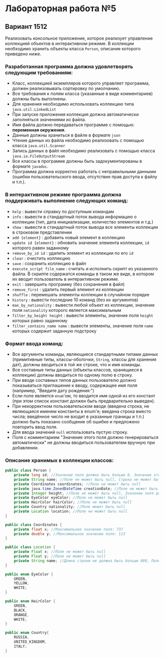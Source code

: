# **Лабораторная работа №5**

## Вариант 1512
Реализовать консольное приложение, которое реализует управление коллекцией объектов в интерактивном режиме. В коллекции необходимо хранить объекты класса `Person`, описание которого приведено ниже.

### Разработанная программа должна удовлетворять следующим требованиям:
* Класс, коллекцией экземпляров которого управляет программа, должен реализовывать сортировку по умолчанию. 
* Все требования к полям класса (указанные в виде комментариев) должны быть выполнены. 
* Для хранения необходимо использовать коллекцию типа `java.util.LinkedList`
* При запуске приложения коллекция должна автоматически заполняться значениями из файла. 
* Имя файла должно передаваться программе с помощью: **переменная окружения**. 
* Данные должны храниться в файле в формате `json` 
* Чтение данных из файла необходимо реализовать с помощью класса `java.util.Scanner `
* Запись данных в файл необходимо реализовать с помощью класса `java.io.FileOutputStream `
* Все классы в программе должны быть задокументированы в формате `javadoc`. 
* Программа должна корректно работать с неправильными данными (ошибки пользовательского ввода, отсутствие прав доступа к файлу и т.п.). 

### В интерактивном режиме программа должна поддерживать выполнение следующих команд:
* `help` : вывести справку по доступным командам 
* `info` : вывести в стандартный поток вывода информацию о коллекции (тип, дата инициализации, количество элементов и т.д.)
* `show` : вывести в стандартный поток вывода все элементы коллекции в строковом представлении 
* `add {element}` : добавить новый элемент в коллекцию 
* `update id {element}` : обновить значение элемента коллекции, `id` которого равен заданному 
* `remove_by_id id` : удалить элемент из коллекции по его `id` 
* `clear` : очистить коллекцию 
* `save` : сохранить коллекцию в файл 
* `execute_script file_name` : считать и исполнить скрипт из указанного файла. В скрипте содержатся команды в таком же виде, в котором их вводит пользователь в интерактивном режиме. 
* `exit` : завершить программу (без сохранения в файл) 
* `remove_first` : удалить первый элемент из коллекции 
* `shuffle` : перемешать элементы коллекции в случайном порядке 
* `history` : вывести последние 10 команд (без их аргументов) 
* `max_by_nationality` : вывести любой объект из коллекции, значение поля `nationality` которого является максимальным 
* `filter_by_height height` : вывести элементы, значение поля `height` которых равно заданному 
* `filter_contains_name name` : вывести элементы, значение поля `name` которых содержит заданную подстроку 

### Формат ввода команд:
* Все аргументы команды, являющиеся стандартными типами данных (примитивные типы, классы-оболочки, `String`, классы для хранения дат), должны вводиться в той же строке, что и имя команды. 
* Все составные типы данных (объекты классов, хранящиеся в коллекции) должны вводиться по одному полю в строку. 
* При вводе составных типов данных пользователю должно показываться приглашение к вводу, содержащее имя поля (например, "Введите дату рождения:") 
* Если поле является `enum`'ом, то вводится имя одной из его констант (при этом список констант должен быть предварительно выведен). 
* При некорректном пользовательском вводе (введена строка, не являющаяся именем константы в enum'е; введена строка вместо числа; введённое число не входит в указанные границы и т.п.) должно быть показано сообщение об ошибке и предложено повторить ввод поля. 
* Для ввода значений `null` использовать пустую строку. 
* Поля с комментарием "Значение этого поля должно генерироваться автоматически" не должны вводиться пользователем вручную при добавлении. 

### Описание хранимых в коллекции классов:
```java
public class Person {
    private long id; //Значение поля должно быть больше 0, Значение этого поля должно быть уникальным, Значение этого поля должно генерироваться автоматически
    private String name; //Поле не может быть null, Строка не может быть пустой
    private Coordinates coordinates; //Поле не может быть null
    private java.time.ZonedDateTime creationDate; //Поле не может быть null, Значение этого поля должно генерироваться автоматически
    private Integer height; //Поле не может быть null, Значение поля должно быть больше 0
    private EyeColor eyeColor; //Поле не может быть null
    private HairColor hairColor; //Поле не может быть null
    private Country nationality; //Поле может быть null
    private Location location; //Поле не может быть null
}

public class Coordinates {
    private float x; //Максимальное значение поля: 737
    private double y; //Максимальное значение поля: 113
}

public class Location {
    private Float x; //Поле не может быть null
    private Float y; //Поле не может быть null
    private String name; //Длина строки не должна быть больше 889, Поле может быть null
}

public enum EyeColor {
    GREEN,
    YELLOW,
    WHITE;
}

public enum HairColor {
    GREEN,
    BLACK,
    ORANGE,
    WHITE;
}

public enum Country{
    RUSSIA,
    UNITED_KINGDOM,
    ITALY;
}

```
